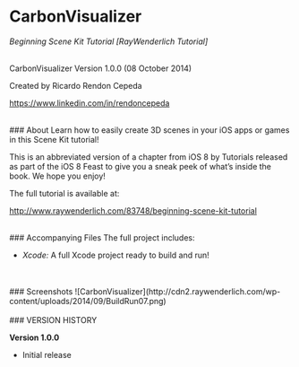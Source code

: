 # CarbonVisualizer
*Beginning Scene Kit Tutorial [RayWenderlich Tutorial]*


<br>
CarbonVisualizer Version 1.0.0 (08 October 2014)

Created by Ricardo Rendon Cepeda

<https://www.linkedin.com/in/rendoncepeda>
</br>


<br>
### About
Learn how to easily create 3D scenes in your iOS apps or games in this Scene Kit tutorial!

This is an abbreviated version of a chapter from iOS 8 by Tutorials released as part of the iOS 8 Feast to give you a sneak peek of what’s inside the book. We hope you enjoy!

The full tutorial is available at:

<http://www.raywenderlich.com/83748/beginning-scene-kit-tutorial>
</br>


<br>
### Accompanying Files
The full project includes:

* *Xcode:* A full Xcode project ready to build and run!
</br>


<br>
### Screenshots
![CarbonVisualizer](http://cdn2.raywenderlich.com/wp-content/uploads/2014/09/BuildRun07.png)
</br>


<br>
### VERSION HISTORY

**Version 1.0.0**
* Initial release
</br>
